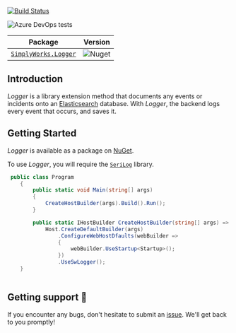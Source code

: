[![Build Status](https://dev.azure.com/simplify9/Github%20Pipelines/_apis/build/status/simplify9.Logger?branchName=master)](https://dev.azure.com/simplify9/Github%20Pipelines/_build/latest?definitionId=168&branchName=master) 

![Azure DevOps tests](https://img.shields.io/azure-devops/tests/Simplify9/Github%20Pipelines/168?style=for-the-badge)


| **Package**       | **Version** |
| :----------------:|:----------------------:|
|[```SimplyWorks.Logger```](https://www.nuget.org/packages/SimplyWorks.Logger/)| ![Nuget](https://img.shields.io/nuget/v/SimplyWorks.Logger?style=for-the-badge)


## Introduction 
*Logger* is a library extension method that documents any events or incidents onto an [Elasticsearch](https://www.elastic.co/blog/found-elasticsearch-as-nosql) database. With *Logger*, the backend logs every event that occurs, and saves it. 


## Getting Started
*Logger* is available as a package on [NuGet](https://www.nuget.org/packages/SimplyWorks.Logger/). 

To use *Logger*, you will require the [`SeriLog`](https://serilog.net) library. 

```csharp
 public class Program
    {
        public static void Main(string[] args)
        {
            CreateHostBuilder(args).Build().Run();
        }

        public static IHostBuilder CreateHostBuilder(string[] args) =>
            Host.CreateDefaultBuilder(args)
                .ConfigureWebHostDfaults(webBuilder =>
                {
                    webBuilder.UseStartup<Startup>();
                })
                .UseSwLogger();
    }
        
```
## Getting support 👷
If you encounter any bugs, don't hesitate to submit an [issue](https://github.com/simplify9/Logger/issues). We'll get back to you promptly!

